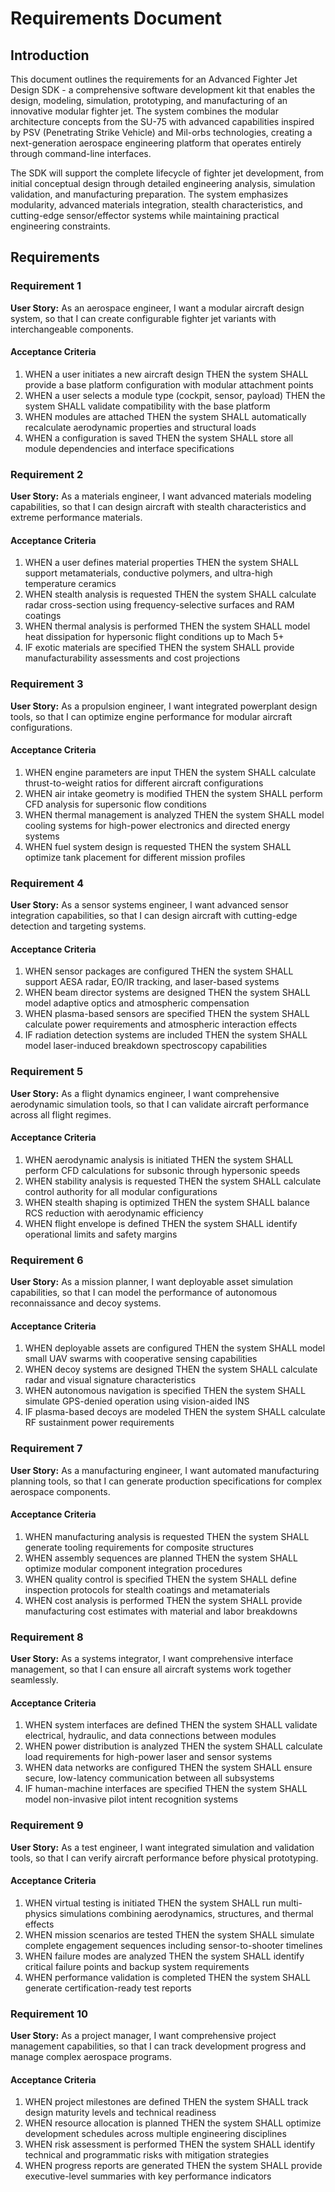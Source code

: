 # Requirements Document

## Introduction

This document outlines the requirements for an Advanced Fighter Jet Design SDK - a comprehensive software development kit that enables the design, modeling, simulation, prototyping, and manufacturing of an innovative modular fighter jet. The system combines the modular architecture concepts from the SU-75 with advanced capabilities inspired by PSV (Penetrating Strike Vehicle) and Mil-orbs technologies, creating a next-generation aerospace engineering platform that operates entirely through command-line interfaces.

The SDK will support the complete lifecycle of fighter jet development, from initial conceptual design through detailed engineering analysis, simulation validation, and manufacturing preparation. The system emphasizes modularity, advanced materials integration, stealth characteristics, and cutting-edge sensor/effector systems while maintaining practical engineering constraints.

## Requirements

### Requirement 1

**User Story:** As an aerospace engineer, I want a modular aircraft design system, so that I can create configurable fighter jet variants with interchangeable components.

#### Acceptance Criteria

1. WHEN a user initiates a new aircraft design THEN the system SHALL provide a base platform configuration with modular attachment points
2. WHEN a user selects a module type (cockpit, sensor, payload) THEN the system SHALL validate compatibility with the base platform
3. WHEN modules are attached THEN the system SHALL automatically recalculate aerodynamic properties and structural loads
4. WHEN a configuration is saved THEN the system SHALL store all module dependencies and interface specifications

### Requirement 2

**User Story:** As a materials engineer, I want advanced materials modeling capabilities, so that I can design aircraft with stealth characteristics and extreme performance materials.

#### Acceptance Criteria

1. WHEN a user defines material properties THEN the system SHALL support metamaterials, conductive polymers, and ultra-high temperature ceramics
2. WHEN stealth analysis is requested THEN the system SHALL calculate radar cross-section using frequency-selective surfaces and RAM coatings
3. WHEN thermal analysis is performed THEN the system SHALL model heat dissipation for hypersonic flight conditions up to Mach 5+
4. IF exotic materials are specified THEN the system SHALL provide manufacturability assessments and cost projections

### Requirement 3

**User Story:** As a propulsion engineer, I want integrated powerplant design tools, so that I can optimize engine performance for modular aircraft configurations.

#### Acceptance Criteria

1. WHEN engine parameters are input THEN the system SHALL calculate thrust-to-weight ratios for different aircraft configurations
2. WHEN air intake geometry is modified THEN the system SHALL perform CFD analysis for supersonic flow conditions
3. WHEN thermal management is analyzed THEN the system SHALL model cooling systems for high-power electronics and directed energy systems
4. WHEN fuel system design is requested THEN the system SHALL optimize tank placement for different mission profiles

### Requirement 4

**User Story:** As a sensor systems engineer, I want advanced sensor integration capabilities, so that I can design aircraft with cutting-edge detection and targeting systems.

#### Acceptance Criteria

1. WHEN sensor packages are configured THEN the system SHALL support AESA radar, EO/IR tracking, and laser-based systems
2. WHEN beam director systems are designed THEN the system SHALL model adaptive optics and atmospheric compensation
3. WHEN plasma-based sensors are specified THEN the system SHALL calculate power requirements and atmospheric interaction effects
4. IF radiation detection systems are included THEN the system SHALL model laser-induced breakdown spectroscopy capabilities

### Requirement 5

**User Story:** As a flight dynamics engineer, I want comprehensive aerodynamic simulation tools, so that I can validate aircraft performance across all flight regimes.

#### Acceptance Criteria

1. WHEN aerodynamic analysis is initiated THEN the system SHALL perform CFD calculations for subsonic through hypersonic speeds
2. WHEN stability analysis is requested THEN the system SHALL calculate control authority for all modular configurations
3. WHEN stealth shaping is optimized THEN the system SHALL balance RCS reduction with aerodynamic efficiency
4. WHEN flight envelope is defined THEN the system SHALL identify operational limits and safety margins

### Requirement 6

**User Story:** As a mission planner, I want deployable asset simulation capabilities, so that I can model the performance of autonomous reconnaissance and decoy systems.

#### Acceptance Criteria

1. WHEN deployable assets are configured THEN the system SHALL model small UAV swarms with cooperative sensing capabilities
2. WHEN decoy systems are designed THEN the system SHALL calculate radar and visual signature characteristics
3. WHEN autonomous navigation is specified THEN the system SHALL simulate GPS-denied operation using vision-aided INS
4. IF plasma-based decoys are modeled THEN the system SHALL calculate RF sustainment power requirements

### Requirement 7

**User Story:** As a manufacturing engineer, I want automated manufacturing planning tools, so that I can generate production specifications for complex aerospace components.

#### Acceptance Criteria

1. WHEN manufacturing analysis is requested THEN the system SHALL generate tooling requirements for composite structures
2. WHEN assembly sequences are planned THEN the system SHALL optimize modular component integration procedures
3. WHEN quality control is specified THEN the system SHALL define inspection protocols for stealth coatings and metamaterials
4. WHEN cost analysis is performed THEN the system SHALL provide manufacturing cost estimates with material and labor breakdowns

### Requirement 8

**User Story:** As a systems integrator, I want comprehensive interface management, so that I can ensure all aircraft systems work together seamlessly.

#### Acceptance Criteria

1. WHEN system interfaces are defined THEN the system SHALL validate electrical, hydraulic, and data connections between modules
2. WHEN power distribution is analyzed THEN the system SHALL calculate load requirements for high-power laser and sensor systems
3. WHEN data networks are configured THEN the system SHALL ensure secure, low-latency communication between all subsystems
4. IF human-machine interfaces are specified THEN the system SHALL model non-invasive pilot intent recognition systems

### Requirement 9

**User Story:** As a test engineer, I want integrated simulation and validation tools, so that I can verify aircraft performance before physical prototyping.

#### Acceptance Criteria

1. WHEN virtual testing is initiated THEN the system SHALL run multi-physics simulations combining aerodynamics, structures, and thermal effects
2. WHEN mission scenarios are tested THEN the system SHALL simulate complete engagement sequences including sensor-to-shooter timelines
3. WHEN failure modes are analyzed THEN the system SHALL identify critical failure points and backup system requirements
4. WHEN performance validation is completed THEN the system SHALL generate certification-ready test reports

### Requirement 10

**User Story:** As a project manager, I want comprehensive project management capabilities, so that I can track development progress and manage complex aerospace programs.

#### Acceptance Criteria

1. WHEN project milestones are defined THEN the system SHALL track design maturity levels and technical readiness
2. WHEN resource allocation is planned THEN the system SHALL optimize development schedules across multiple engineering disciplines
3. WHEN risk assessment is performed THEN the system SHALL identify technical and programmatic risks with mitigation strategies
4. WHEN progress reports are generated THEN the system SHALL provide executive-level summaries with key performance indicators